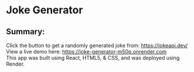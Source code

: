 # Joke Generator
## Summary:
Click the button to get a randomly generated joke from: <a>https://jokeapi.dev/</a> <br>
View a live demo here: https://joke-generator-m50p.onrender.com </br>
This app was built using React, HTML5, & CSS, and was deployed using Render.
